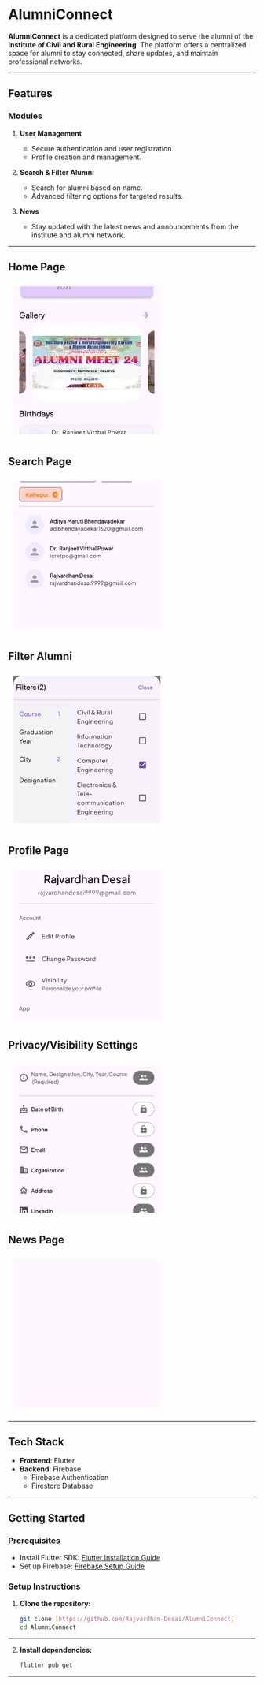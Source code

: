 # AlumniConnect

**AlumniConnect** is a dedicated platform designed to serve the alumni of the **Institute of Civil and Rural Engineering**. The platform offers a centralized space for alumni to stay connected, share updates, and maintain professional networks.

---

## Features

### Modules

1. **User Management**
   - Secure authentication and user registration.
   - Profile creation and management.

2. **Search & Filter Alumni**
   - Search for alumni based on name.
   - Advanced filtering options for targeted results.

3. **News**
   - Stay updated with the latest news and announcements from the institute and alumni network.

---

## Home Page
<div style="display: inline-block; width: 300px; margin: 10px;">
  <img src="Screenshots/home_page.png" width="100%" height="300px" style="object-fit: cover;">
</div>

## Search Page
<div style="display: inline-block; width: 300px; margin: 10px;">
  <img src="Screenshots/search.png" width="100%" height="300px" style="object-fit: cover;">
</div>

## Filter Alumni
<div style="display: inline-block; width: 300px; margin: 10px;">
  <img src="Screenshots/filter_alumni.png" width="100%" height="300px" style="object-fit: cover;">
</div>

## Profile Page
<div style="display: inline-block; width: 300px; margin: 10px;">
  <img src="Screenshots/profile.png" width="100%" height="300px" style="object-fit: cover;">
</div>

## Privacy/Visibility Settings
<div style="display: inline-block; width: 300px; margin: 10px;">
  <img src="Screenshots/visibility.png" width="100%" height="300px" style="object-fit: cover;">
</div>

## News Page
<div style="display: inline-block; width: 300px; margin: 10px;">
  <img src="Screenshots/news.png" width="100%" height="300px" style="object-fit: cover;">
</div>

---

## Tech Stack

- **Frontend**: Flutter
- **Backend**: Firebase
  - Firebase Authentication
  - Firestore Database

---

## Getting Started

### Prerequisites

- Install Flutter SDK: [Flutter Installation Guide](https://flutter.dev/docs/get-started/install)
- Set up Firebase: [Firebase Setup Guide](https://firebase.google.com/docs/flutter/setup)

### Setup Instructions

1. **Clone the repository:**

   ```bash
   git clone [https://github.com/Rajvardhan-Desai/AlumniConnect]
   cd AlumniConnect
---

2. **Install dependencies:**
    ```bash
   flutter pub get
---

